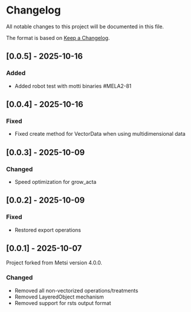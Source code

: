 # Changelog

All notable changes to this project will be documented in this file.

The format is based on [Keep a Changelog](https://keepachangelog.com/en/1.1.0/).

## [0.0.5] - 2025-10-16

### Added

- Added robot test with motti binaries #MELA2-81

## [0.0.4] - 2025-10-16

### Fixed

- Fixed create method for VectorData when using multidimensional data

## [0.0.3] - 2025-10-09

### Changed

- Speed optimization for grow_acta

## [0.0.2] - 2025-10-09

### Fixed

- Restored export operations

## [0.0.1] - 2025-10-07

Project forked from Metsi version 4.0.0.

### Changed

- Removed all non-vectorized operations/treatments
- Removed LayeredObject mechanism
- Removed support for rsts output format
